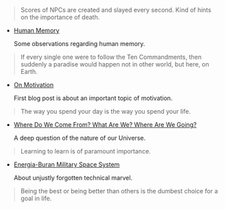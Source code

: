 

> Scores of NPCs are created and slayed every second. Kind of hints on the importance of death.


* [Human Memory](memory.html)

  Some observations regarding human memory.


> If every single one were to follow the Ten Commandments, then suddenly a paradise would happen
> not in other world, but here, on Earth.


* [On Motivation](motivation.html)
  
  First blog post is about an important topic of motivation.


> The way you spend your day is the way you spend your life.


* [Where Do We Come From? What Are We? Where Are We Going?](phylosophy.html)

  A deep question of the nature of our Universe.


> Learning to learn is of paramount importance.


* [Energia-Buran Military Space System](energia-buran.html)

  About unjustly forgotten technical marvel.


> Being the best or being better than others is the dumbest choice for a goal in life.

<div>
<style type="text/css">
  #main-menu-2 {
    background-color: #d3e4ff;
  }
</style>
</div>


